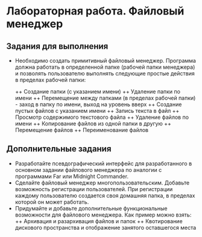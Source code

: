 # Лабораторная работа. Файловый менеджер

## Задания для выполнения

+ Необходимо создать примитивный файловый менеджер. Программа должна работать в определенной папке (рабочей папки менеджера) и позволять пользователю выполнять следующие простые действия в пределах рабочей папки:

  ++ Создание папки (с указанием имени)
  ++ Удаление папки по имени
  ++ Перемещение между папками (в пределах рабочей папки) - заход в папку по имени, выход на уровень вверх
  ++ Создание пустых файлов с указанием имени
  ++ Запись текста в файл
  ++ Просмотр содержимого текстового файла
  ++ Удаление файлов по имени
  ++ Копирование файлов из одной папки в другую
  ++ Перемещение файлов
  ++ Переименование файлов
  
## Дополнительные задания

+ Разработайте псевдографический интерфейс для разработанного в основном задании файлового менеджера по аналогии с программами Far или Midnight Commander. 
+ Сделайте файловый менеджер многопользовательским. Добавьте возможность регистрации пользователей. При регистрации каждому пользователю создается своя домашняя папка, в пределах которой он может работать.
+ Придумайте и добавьте дополнительные функциональные возможности для файлового менеджера. Как пример можно взять:
  ++ Архивация и разархивация файлов и папок
  ++ Квотирование дискового пространства и отображение занятого оставшегося места
